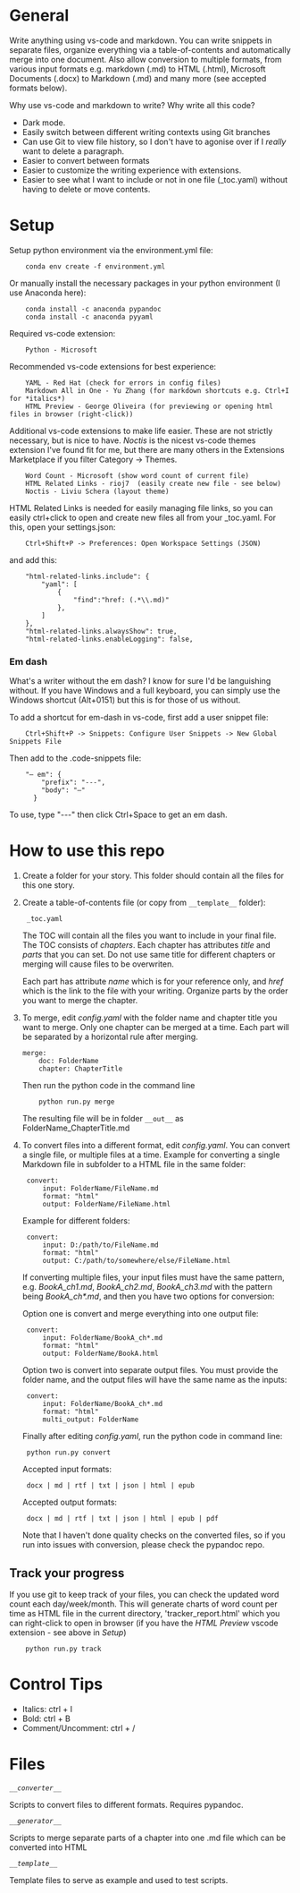 # General

Write anything using vs-code and markdown.
You can write snippets in separate files, organize everything via a table-of-contents and automatically merge into one document.
Also allow conversion to multiple formats, from various input formats e.g. markdown (.md) to HTML (.html), Microsoft Documents (.docx) to Markdown (.md) and many more (see accepted formats below).

Why use vs-code and markdown to write? Why write all this code?
- Dark mode.
- Easily switch between different writing contexts using Git branches
- Can use Git to view file history, so I don't have to agonise over if I *really* want to delete a paragraph.
- Easier to convert between formats
- Easier to customize the writing experience with extensions.
- Easier to see what I want to include or not in one file (_toc.yaml) without having to delete or move contents.


# Setup
Setup python environment via the environment.yml file:
```
    conda env create -f environment.yml
```
Or manually install the necessary packages in your python environment (I use Anaconda here):
```
    conda install -c anaconda pypandoc
    conda install -c anaconda pyyaml
```

Required vs-code extension:
```
    Python - Microsoft
```

Recommended vs-code extensions for best experience:
```
    YAML - Red Hat (check for errors in config files)
    Markdown All in One - Yu Zhang (for markdown shortcuts e.g. Ctrl+I for *italics*)
    HTML Preview - George Oliveira (for previewing or opening html files in browser (right-click))
```

Additional vs-code extensions to make life easier. These are not strictly necessary, but is nice to have. *Noctis* is the nicest vs-code themes extension I've found fit for me, but there are many others in the Extensions Marketplace if you filter Category -> Themes.
```
    Word Count - Microsoft (show word count of current file)
    HTML Related Links - rioj7  (easily create new file - see below)
    Noctis - Liviu Schera (layout theme)
```
HTML Related Links is needed for easily managing file links, so you can easily ctrl+click to open and create new files all from your _toc.yaml. For this, open your settings.json:
```
    Ctrl+Shift+P -> Preferences: Open Workspace Settings (JSON)
```
and add this:
```
    "html-related-links.include": {
        "yaml": [
            {
                "find":"href: (.*\\.md)"
            },
        ]
    },
    "html-related-links.alwaysShow": true,
    "html-related-links.enableLogging": false,
```

### **Em dash**

What's a writer without the em dash? I know for sure I'd be languishing without. If you have Windows and a full keyboard, you can simply use the Windows shortcut (Alt+0151) but this is for those of us without.

To add a shortcut for em-dash in vs-code, first add a user snippet file:
```
    Ctrl+Shift+P -> Snippets: Configure User Snippets -> New Global Snippets File
```
Then add to the .code-snippets file:
```
	"— em": {
		"prefix": "---",
		"body": "—"
	  }
```
To use, type "---" then click Ctrl+Space to get an em dash.

# How to use this repo

1. Create a folder for your story. This folder should contain all the files for this one story.
2. Create a table-of-contents file (or copy from ```__template__``` folder):
   ```
    _toc.yaml
   ```
   The TOC will contain all the files you want to include in your final file. The TOC consists of *chapters*. 
   Each chapter has attributes *title* and *parts* that you can set. Do not use same title for different chapters or merging will cause files to be overwriten.
   
   Each part has attribute *name* which is for your reference only, and *href* which is the link to the file with your writing. Organize parts by the order you want to merge the chapter.
   
3. To merge, edit *config.yaml* with the folder name and chapter title you want to merge. Only one chapter can be merged at a time. Each part will be separated by a horizontal rule after merging.
    ```
    merge:
        doc: FolderName     
        chapter: ChapterTitle
    ```
    Then run the python code in the command line
    ```
        python run.py merge
    ```
    The resulting file will be in folder ```__out__``` as FolderName_ChapterTitle.md
    
4. To convert files into a different format, edit *config.yaml*. You can convert a single file, or multiple files at a time. Example for converting a single Markdown file in subfolder to a HTML file in the same folder:
   ```
    convert:
        input: FolderName/FileName.md
        format: "html"
        output: FolderName/FileName.html
   ```
   Example for different folders:
   ```
    convert:
        input: D:/path/to/FileName.md
        format: "html"
        output: C:/path/to/somewhere/else/FileName.html
   ```
   If converting multiple files, your input files must have the same pattern, e.g. *BookA_ch1.md*, *BookA_ch2.md*, *BookA_ch3.md* with the pattern being *BookA_ch\*.md*, and then you have two options for conversion:

   Option one is convert and merge everything into one output file:
   ```
    convert:
        input: FolderName/BookA_ch*.md
        format: "html"
        output: FolderName/BookA.html
   ```
   Option two is convert into separate output files. You must provide the folder name, and the output files will have the same name as the inputs:
   ```
    convert:
        input: FolderName/BookA_ch*.md
        format: "html"
        multi_output: FolderName
   ```
   Finally after editing *config.yaml*, run the python code in command line:
   ```
    python run.py convert
   ```

   Accepted input formats:
   ```
    docx | md | rtf | txt | json | html | epub 
   ```
   Accepted output formats:
   ```
    docx | md | rtf | txt | json | html | epub | pdf
   ```
   Note that I haven't done quality checks on the converted files, so if you run into issues with conversion, please check the pypandoc repo.

## Track your progress

If you use git to keep track of your files, you can check the updated word count each day/week/month. This will generate charts of word count per time as HTML file in the current directory, 'tracker_report.html' which you can right-click to open in browser (if you have the *HTML Preview* vscode extension - see above in *Setup*)
```
    python run.py track
```

# Control Tips

- Italics: ctrl + I
- Bold: ctrl + B
- Comment/Uncomment: ctrl + /

# Files

*```__converter__```*

Scripts to convert files to different formats. Requires pypandoc.

*```__generator__```*

Scripts to merge separate parts of a chapter into one .md file which can be converted into HTML

*```__template__```*

Template files to serve as example and used to test scripts.
